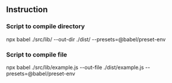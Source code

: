## Instruction

### Script to compile directory
npx babel ./src/lib/ --out-dir ./dist/ --presets=@babel/preset-env

### Script to compile file
npx babel ./src/lib/example.js --out-file ./dist/example.js --presets=@babel/preset-env